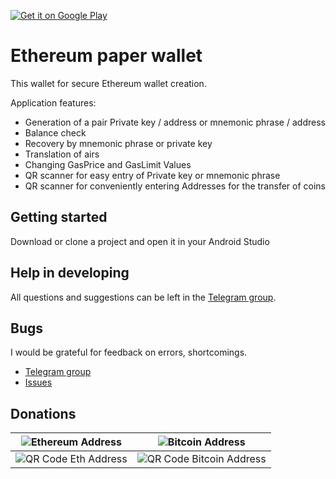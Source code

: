 [![Get it on Google Play](https://bcdev.info/wp-content/uploads/2018/10/en_badge_web_generic.png)](https://play.google.com/store/apps/details?id=info.bcdev.ethereumpaperwallet)
# Ethereum paper wallet

This wallet for secure Ethereum wallet creation.

Application features:
- Generation of a pair Private key / address or mnemonic phrase / address
- Balance check
- Recovery by mnemonic phrase or private key
- Translation of airs
- Changing GasPrice and GasLimit Values
- QR scanner for easy entry of Private key or mnemonic phrase
- QR scanner for conveniently entering Addresses for the transfer of coins


## Getting started

Download or clone a project and open it in your Android Studio

## Help in developing

All questions and suggestions can be left in the [Telegram group](https://t.me/joinchat/D62dXAwO6kkm8hjlJTR9VA).

## Bugs

I would be grateful for feedback on errors, shortcomings.
+ [Telegram group](https://t.me/joinchat/D62dXAwO6kkm8hjlJTR9VA)
+ [Issues](https://github.com/EasyToken/Ether-Paper-Wallet/issues)

## Donations

| ![Ethereum Address](https://bcdev.info/wp-content/uploads/2018/10/ethereum_logo.png) | ![Bitcoin Address](https://bcdev.info/wp-content/uploads/2018/10/bitcoin_logo.png) |
| --- | --- |
| ![QR Code Eth Address](https://bcdev.info/wp-content/uploads/2018/10/qr_code_eth_address.png) | ![QR Code Bitcoin Address](https://bcdev.info/wp-content/uploads/2018/10/qr_code_btc_address.png) |
